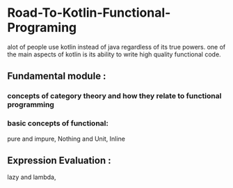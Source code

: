 # Road-To-Kotlin-Functional-Programing
alot of people use kotlin instead of java regardless of its true powers. one of the main aspects of kotlin is its ability to write high quality functional code.


## Fundamental module :
### concepts of category theory and how they relate to functional programming
### basic concepts of functional: 
pure and impure, Nothing and Unit, Inline

## Expression Evaluation :

lazy and lambda, 
